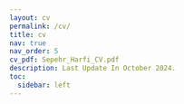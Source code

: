 ```yaml
---
layout: cv
permalink: /cv/
title: cv
nav: true
nav_order: 5
cv_pdf: Sepehr_Harfi_CV.pdf
description: Last Update In October 2024.
toc:
  sidebar: left
---
```

